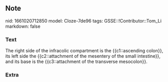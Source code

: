 ## Note
nid: 1661020712850
model: Cloze-7de96
tags: GSSE::!Contributor::Tom_Li
markdown: false

### Text
<div>
  The right side of the infracolic compartment is the
  {{c1::ascending colon}}, its left side the {{c2::attachment of
  the mesentery of the small intestine}}, and its base is the
  {{c3::attachment of the transverse mesocolon}}.
</div>

### Extra

